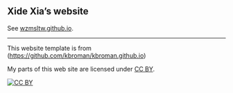## Xide Xia&rsquo;s website

See [wzmsltw.github.io](http://wzmsltw.github.io).

---
This website template is from (https://github.com/kbroman/kbroman.github.io)

My parts of this web site are licensed under
[CC BY](http://creativecommons.org/licenses/by/3.0/).

[![CC BY](http://i.creativecommons.org/l/by/3.0/88x31.png)](http://creativecommons.org/licenses/by/3.0/)
